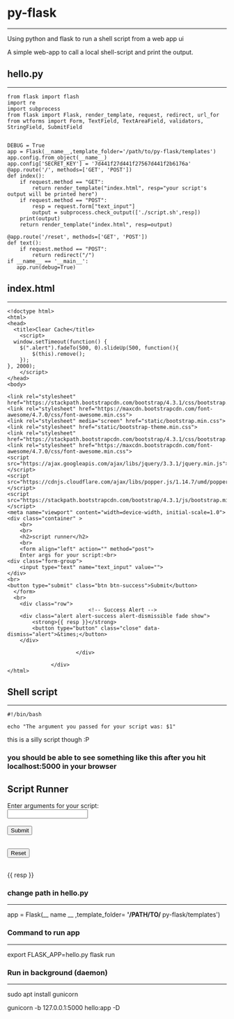 # py-flask
------------
Using python and flask to run a shell script from a web app ui

A simple web-app to call a local shell-script and print the output.

## hello.py
------------
```
from flask import flash
import re
import subprocess
from flask import Flask, render_template, request, redirect, url_for
from wtforms import Form, TextField, TextAreaField, validators, StringField, SubmitField


DEBUG = True
app = Flask(__name__,template_folder='/path/to/py-flask/templates')
app.config.from_object(__name__)
app.config['SECRET_KEY'] = '7d441f27d441f27567d441f2b6176a'
@app.route('/', methods=['GET', 'POST'])
def index():
    if request.method == "GET":
        return render_template("index.html", resp="your script's output will be printed here")
    if request.method == "POST":
        resp = request.form["text_input"]
        output = subprocess.check_output(['./script.sh',resp])
    print(output)
    return render_template("index.html", resp=output)

@app.route('/reset', methods=['GET', 'POST'])
def text():
    if request.method == "POST":
        return redirect("/")
if __name__ == '__main__':
   app.run(debug=True)
   ```
   
## index.html
--------------
```
<!doctype html>
<html>
<head>
  <title>Clear Cache</title>
	<script>
  window.setTimeout(function() {
    $(".alert").fadeTo(500, 0).slideUp(500, function(){
        $(this).remove();
    });
}, 2000);
	</script>
</head>
<body>

<link rel="stylesheet" href="https://stackpath.bootstrapcdn.com/bootstrap/4.3.1/css/bootstrap.min.css">
<link rel="stylesheet" href="https://maxcdn.bootstrapcdn.com/font-awesome/4.7.0/css/font-awesome.min.css">
<link rel="stylesheet" media="screen" href="static/bootstrap.min.css">
<link rel="stylesheet" href="static/bootstrap-theme.min.css">
<link rel="stylesheet" href="https://stackpath.bootstrapcdn.com/bootstrap/4.3.1/css/bootstrap.min.css">
<link rel="stylesheet" href="https://maxcdn.bootstrapcdn.com/font-awesome/4.7.0/css/font-awesome.min.css">
<script src="https://ajax.googleapis.com/ajax/libs/jquery/3.3.1/jquery.min.js"></script>
<script src="https://cdnjs.cloudflare.com/ajax/libs/popper.js/1.14.7/umd/popper.min.js"></script>
<script src="https://stackpath.bootstrapcdn.com/bootstrap/4.3.1/js/bootstrap.min.js"></script>
<meta name="viewport" content="width=device-width, initial-scale=1.0">
<div class="container" >
	<br>
	<br>
	<h2>script runner</h2>
	<br>
	<form align="left" action="" method="post">
    Enter args for your script:<br>
<div class="form-group">
	<input type="text" name="text_input" value="">
</div>
<br>
<button type="submit" class="btn btn-success">Submit</button>
  </form>
  <br>
    <div class="row"> 
					      <!-- Success Alert -->
    <div class="alert alert-success alert-dismissible fade show">
	    <strong>{{ resp }}</strong> 
        <button type="button" class="close" data-dismiss="alert">&times;</button>
    </div>

					  </div>

			  </div>
</html>
```

## Shell script
---------------
```
#!/bin/bash

echo "The argument you passed for your script was: $1"
```
this is a silly script though :P

### you should be able to see something like this after you hit localhost:5000 in your browser

<html>
<head>
  <title>sample flask app</title>
</head>
<body>

<link rel="stylesheet" media="screen" href="static/bootstrap.min.css">
<link rel="stylesheet" href="static/bootstrap-theme.min.css">
<meta name="viewport" content="width=device-width, initial-scale=1.0">
<div class="container">
<h2>Script Runner</h2>
  <form action="" method="post">
    Enter arguments for your script:<br>
<div class="form-group">
	<input type="text" name="text_input" value="">
</div>
<br>
<button type="submit" class="btn btn-success">Submit</button>
  </form>
  <br>
  <form action="/reset" method="post">
	  <button type="submit" class="btn btn-success">Reset</button>
  </form>
  <br>
  <div class="row"> 
<div class="alert alert-info"> 
	  {{ resp }} 

  </div>
  </div>
  </div>
		
</body>
</html>



### change path in hello.py
--------------------------
app = Flask(__ name __ ,template_folder= __'/PATH/TO/__ py-flask/templates')

### Command to run app
---------------------
export FLASK_APP=hello.py
flask run

### Run in background (daemon)
-----------------------------
sudo apt install gunicorn

gunicorn -b 127.0.0.1:5000 hello:app -D
